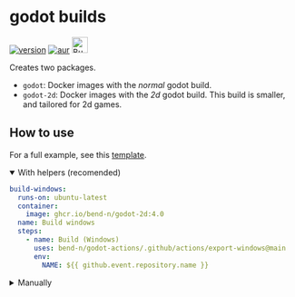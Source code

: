 # godot builds

[![version](https://img.shields.io/badge/4.x-blue?logo=godot-engine&logoColor=white&label=godot&style=for-the-badge)](https://godotengine.org)
[![aur](https://img.shields.io/aur/version/godot2d?color=informative&logo=archlinux&logoColor=white&style=for-the-badge)](https://aur.archlinux.org/packages/godot2d "Aur package")
<a href='https://ko-fi.com/bendn' title='Buy me a coffee' target='_blank'><img height='28' src='https://ko-fi.com/img/githubbutton_sm.svg' alt='Buy me a coffee'> </a>

Creates two packages.

- `godot`: Docker images with the _normal_ godot build.
- `godot-2d`: Docker images with the _2d_ godot build.
  This build is smaller, and tailored for 2d games.

## How to use

For a full example, see this [template](https://github.com/bend-n/godot-template/blob/9c9e2b02ddf9f88bff872dcd2695363d09485bc4/.github/workflows/export.yml).

<details open>
<summary>With helpers (recomended)</summary>

```yaml
build-windows:
  runs-on: ubuntu-latest
  container:
    image: ghcr.io/bend-n/godot-2d:4.0
  name: Build windows
  steps:
    - name: Build (Windows)
      uses: bend-n/godot-actions/.github/actions/export-windows@main
      env:
        NAME: ${{ github.event.repository.name }}
```

</details>

<details>
<summary>Manually</summary>

> **Warning**
> This method has _not_ been tested.

```yaml
build-windows:
  runs-on: ubuntu-latest
  container:
    image: ghcr.io/bend-n/godot-2d:4.0
  name: Build windows
  steps:
    - name: Checkout
      uses: actions/checkout@v3

    - name: Setup godot
      run: |
        RELEASE=stable; GODOT_VERSION=4.0.rc;
        mkdir -v -p ~/.local/share/godot/templates
        mv /root/.local/share/godot/templates/${GODOT_VERSION}.${RELEASE} ~/.local/share/godot/templates/${GODOT_VERSION}.${RELEASE}

    - name: Build
      run: |
        mkdir -p build/windows
        godot --export Windows "./build/windows/${GAME_NAME}.exe"
      env:
        GAME_NAME: ${{ github.event.repository.name }}

    - name: Upload
      uses: actions/upload-artifact@v3
      with:
        name: windows
        path: build/windows
```

</details>
